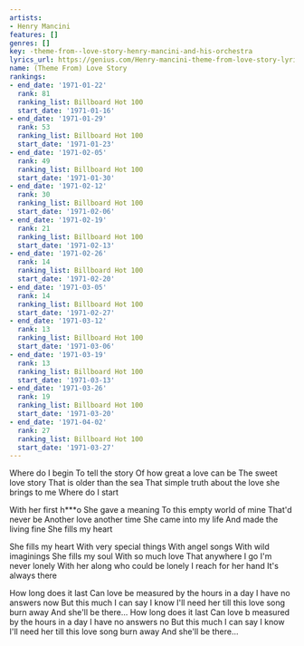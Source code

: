 ```yaml
---
artists:
- Henry Mancini
features: []
genres: []
key: -theme-from--love-story-henry-mancini-and-his-orchestra
lyrics_url: https://genius.com/Henry-mancini-theme-from-love-story-lyrics
name: (Theme From) Love Story
rankings:
- end_date: '1971-01-22'
  rank: 81
  ranking_list: Billboard Hot 100
  start_date: '1971-01-16'
- end_date: '1971-01-29'
  rank: 53
  ranking_list: Billboard Hot 100
  start_date: '1971-01-23'
- end_date: '1971-02-05'
  rank: 49
  ranking_list: Billboard Hot 100
  start_date: '1971-01-30'
- end_date: '1971-02-12'
  rank: 30
  ranking_list: Billboard Hot 100
  start_date: '1971-02-06'
- end_date: '1971-02-19'
  rank: 21
  ranking_list: Billboard Hot 100
  start_date: '1971-02-13'
- end_date: '1971-02-26'
  rank: 14
  ranking_list: Billboard Hot 100
  start_date: '1971-02-20'
- end_date: '1971-03-05'
  rank: 14
  ranking_list: Billboard Hot 100
  start_date: '1971-02-27'
- end_date: '1971-03-12'
  rank: 13
  ranking_list: Billboard Hot 100
  start_date: '1971-03-06'
- end_date: '1971-03-19'
  rank: 13
  ranking_list: Billboard Hot 100
  start_date: '1971-03-13'
- end_date: '1971-03-26'
  rank: 19
  ranking_list: Billboard Hot 100
  start_date: '1971-03-20'
- end_date: '1971-04-02'
  rank: 27
  ranking_list: Billboard Hot 100
  start_date: '1971-03-27'
---
```

Where do I begin
To tell the story
Of how great a love can be
The sweet love story
That is older than the sea
That simple truth about the love she brings to me
Where do I start

With her first h***o
She gave a meaning
To this empty world of mine
That'd never be
Another love another time
She came into my life
And made the living fine
She fills my heart

She fills my heart
With very special things
With angel songs
With wild imaginings
She fills my soul
With so much love
That anywhere I go
I'm never lonely
With her along who could be lonely
I reach for her hand
It's always there

How long does it last
Can love be measured by the hours in a day
I have no answers now
But this much I can say
I know I'll need her till this love song burn away
And she'll be there...
How long does it last
Can love b measured by the hours in a day
I have no answers no
But this much I can say
I know I'll need her till this love song burn away
And she'll be there...
